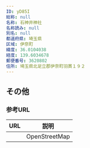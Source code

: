 ```yaml
---
ID: yD85I
総称: null
名称: 石神井神社
名称読み: null
別名: null
都道府県: 埼玉県
区域: 伊奈町
緯度: 36.0104038
経度: 139.6034678
郵便番号: 3620802
住所: 埼玉県北足立郡伊奈町羽貫１９２
---
```


## その他

### 参考URL

| URL | 説明          |
| --- | ------------- |
|     | OpenStreetMap |
